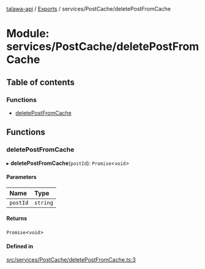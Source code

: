 [talawa-api](../README.md) / [Exports](../modules.md) / services/PostCache/deletePostFromCache

# Module: services/PostCache/deletePostFromCache

## Table of contents

### Functions

- [deletePostFromCache](services_PostCache_deletePostFromCache.md#deletepostfromcache)

## Functions

### deletePostFromCache

▸ **deletePostFromCache**(`postId`): `Promise`\<`void`\>

#### Parameters

| Name | Type |
| :------ | :------ |
| `postId` | `string` |

#### Returns

`Promise`\<`void`\>

#### Defined in

[src/services/PostCache/deletePostFromCache.ts:3](https://github.com/PalisadoesFoundation/talawa-api/blob/6295a23/src/services/PostCache/deletePostFromCache.ts#L3)
